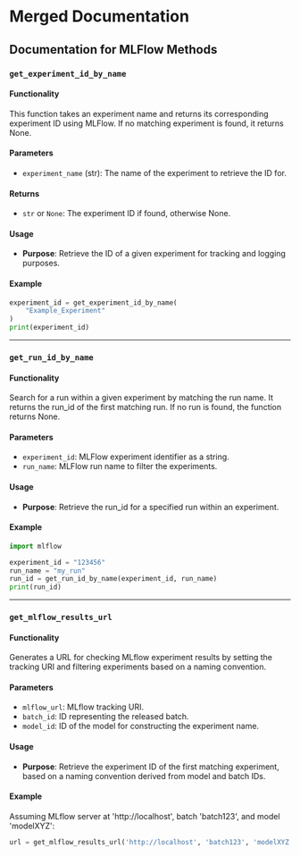# Merged Documentation

## Documentation for MLFlow Methods

### `get_experiment_id_by_name`

#### Functionality
This function takes an experiment name and returns its corresponding experiment ID using MLFlow. If no matching experiment is found, it returns None.

#### Parameters
- `experiment_name` (str): The name of the experiment to retrieve the ID for.

#### Returns
- `str` or `None`: The experiment ID if found, otherwise None.

#### Usage
- **Purpose**: Retrieve the ID of a given experiment for tracking and logging purposes.

#### Example
```python
experiment_id = get_experiment_id_by_name(
    "Example_Experiment"
)
print(experiment_id)
```

---

### `get_run_id_by_name`

#### Functionality
Search for a run within a given experiment by matching the run name. It returns the run_id of the first matching run. If no run is found, the function returns None.

#### Parameters
- `experiment_id`: MLFlow experiment identifier as a string.
- `run_name`: MLFlow run name to filter the experiments.

#### Usage
- **Purpose**: Retrieve the run_id for a specified run within an experiment.

#### Example
```python
import mlflow

experiment_id = "123456"
run_name = "my_run"
run_id = get_run_id_by_name(experiment_id, run_name)
print(run_id)
```

---

### `get_mlflow_results_url`

#### Functionality
Generates a URL for checking MLflow experiment results by setting the tracking URI and filtering experiments based on a naming convention.

#### Parameters
- `mlflow_url`: MLflow tracking URI.
- `batch_id`: ID representing the released batch.
- `model_id`: ID of the model for constructing the experiment name.

#### Usage
- **Purpose**: Retrieve the experiment ID of the first matching experiment, based on a naming convention derived from model and batch IDs.

#### Example
Assuming MLflow server at 'http://localhost', batch 'batch123', and model 'modelXYZ':

```python
url = get_mlflow_results_url('http://localhost', 'batch123', 'modelXYZ')
```